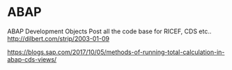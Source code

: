 # ABAP
ABAP Development Objects
Post all the code base for RICEF, CDS etc..
http://dilbert.com/strip/2003-01-09

https://blogs.sap.com/2017/10/05/methods-of-running-total-calculation-in-abap-cds-views/
